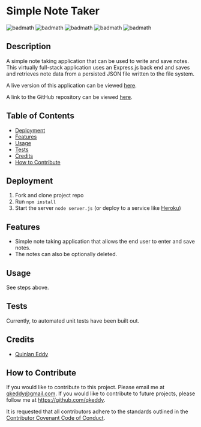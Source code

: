 # Simple Note Taker
![badmath](https://img.shields.io/github/license/qkeddy/note-taker)
![badmath](https://img.shields.io/github/issues/qkeddy/note-taker)
![badmath](https://img.shields.io/github/languages/top/qkeddy/note-taker)
![badmath](https://img.shields.io/github/watchers/qkeddy/note-taker)
![badmath](https://img.shields.io/github/forks/qkeddy/note-taker)

## Description
A simple note taking application that can be used to write and save notes. This virtually full-stack application uses an Express.js back end and saves and retrieves note data from a persisted JSON file written to the file system.

A live version of this application can be viewed [here](https://png-note-taker.herokuapp.com/).

A link to the GitHub repository can be viewed [here](https://github.com/qkeddy/note-taker).

## Table of Contents

- [Deployment](#deployment)
- [Features](#features)
- [Usage](#usage)
- [Tests](#tests)
- [Credits](#credits)
- [How to Contribute](#how-to-contribute)

## Deployment
1. Fork and clone project repo
2. Run `npm install`
3. Start the server `node server.js`  (or deploy to a service like [Heroku](https://heroku.com))

## Features
- Simple note taking application that allows the end user to enter and save notes.
- The notes can also be optionally deleted.

## Usage
See steps above.

## Tests
Currently, to automated unit tests have been built out. 

## Credits
- [Quinlan Eddy](https://github.com/qkeddy)


## How to Contribute

If you would like to contribute to this project. Please email me at qkeddy@gmail.com. If you would like to contribute to future projects, please follow me at https://github.com/qkeddy.

It is requested that all contributors adhere to the standards outlined in the [Contributor Covenant Code of Conduct](https://www.contributor-covenant.org/version/2/1/code_of_conduct/).